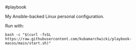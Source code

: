 #playbook 

My Ansible-backed Linux personal configuration.

Run with:

```bash -c "$(curl -fsSL https://raw.githubusercontent.com/kubamarchwicki/playbook-macos/main/start.sh)"```

